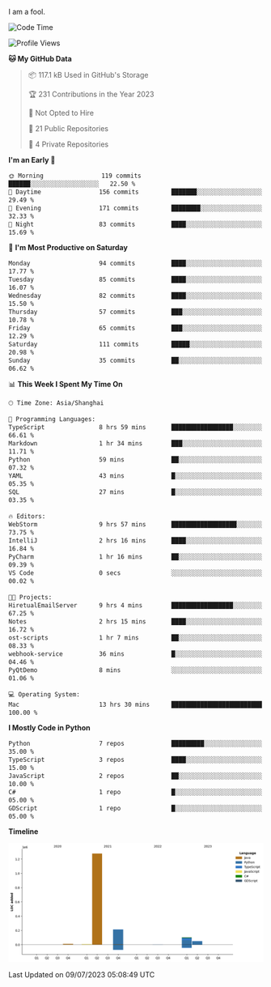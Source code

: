 I am a fool.

<!--START_SECTION:waka-->
![Code Time](http://img.shields.io/badge/Code%20Time-528%20hrs%2059%20mins-blue)

![Profile Views](http://img.shields.io/badge/Profile%20Views-0-blue)

**🐱 My GitHub Data** 

> 📦 117.1 kB Used in GitHub's Storage 
 > 
> 🏆 231 Contributions in the Year 2023
 > 
> 🚫 Not Opted to Hire
 > 
> 📜 21 Public Repositories 
 > 
> 🔑 4 Private Repositories 
 > 
**I'm an Early 🐤** 

```text
🌞 Morning                119 commits         ██████░░░░░░░░░░░░░░░░░░░   22.50 % 
🌆 Daytime                156 commits         ███████░░░░░░░░░░░░░░░░░░   29.49 % 
🌃 Evening                171 commits         ████████░░░░░░░░░░░░░░░░░   32.33 % 
🌙 Night                  83 commits          ████░░░░░░░░░░░░░░░░░░░░░   15.69 % 
```
📅 **I'm Most Productive on Saturday** 

```text
Monday                   94 commits          ████░░░░░░░░░░░░░░░░░░░░░   17.77 % 
Tuesday                  85 commits          ████░░░░░░░░░░░░░░░░░░░░░   16.07 % 
Wednesday                82 commits          ████░░░░░░░░░░░░░░░░░░░░░   15.50 % 
Thursday                 57 commits          ███░░░░░░░░░░░░░░░░░░░░░░   10.78 % 
Friday                   65 commits          ███░░░░░░░░░░░░░░░░░░░░░░   12.29 % 
Saturday                 111 commits         █████░░░░░░░░░░░░░░░░░░░░   20.98 % 
Sunday                   35 commits          ██░░░░░░░░░░░░░░░░░░░░░░░   06.62 % 
```


📊 **This Week I Spent My Time On** 

```text
🕑︎ Time Zone: Asia/Shanghai

💬 Programming Languages: 
TypeScript               8 hrs 59 mins       █████████████████░░░░░░░░   66.61 % 
Markdown                 1 hr 34 mins        ███░░░░░░░░░░░░░░░░░░░░░░   11.71 % 
Python                   59 mins             ██░░░░░░░░░░░░░░░░░░░░░░░   07.32 % 
YAML                     43 mins             █░░░░░░░░░░░░░░░░░░░░░░░░   05.35 % 
SQL                      27 mins             █░░░░░░░░░░░░░░░░░░░░░░░░   03.35 % 

🔥 Editors: 
WebStorm                 9 hrs 57 mins       ██████████████████░░░░░░░   73.75 % 
IntelliJ                 2 hrs 16 mins       ████░░░░░░░░░░░░░░░░░░░░░   16.84 % 
PyCharm                  1 hr 16 mins        ██░░░░░░░░░░░░░░░░░░░░░░░   09.39 % 
VS Code                  0 secs              ░░░░░░░░░░░░░░░░░░░░░░░░░   00.02 % 

🐱‍💻 Projects: 
HiretualEmailServer      9 hrs 4 mins        █████████████████░░░░░░░░   67.25 % 
Notes                    2 hrs 15 mins       ████░░░░░░░░░░░░░░░░░░░░░   16.72 % 
ost-scripts              1 hr 7 mins         ██░░░░░░░░░░░░░░░░░░░░░░░   08.33 % 
webhook-service          36 mins             █░░░░░░░░░░░░░░░░░░░░░░░░   04.46 % 
PyQtDemo                 8 mins              ░░░░░░░░░░░░░░░░░░░░░░░░░   01.06 % 

💻 Operating System: 
Mac                      13 hrs 30 mins      █████████████████████████   100.00 % 
```

**I Mostly Code in Python** 

```text
Python                   7 repos             █████████░░░░░░░░░░░░░░░░   35.00 % 
TypeScript               3 repos             ████░░░░░░░░░░░░░░░░░░░░░   15.00 % 
JavaScript               2 repos             ██░░░░░░░░░░░░░░░░░░░░░░░   10.00 % 
C#                       1 repo              █░░░░░░░░░░░░░░░░░░░░░░░░   05.00 % 
GDScript                 1 repo              █░░░░░░░░░░░░░░░░░░░░░░░░   05.00 % 
```



**Timeline**

![Lines of Code chart](https://raw.githubusercontent.com/VeejaLiu/VeejaLiu/master/assets/bar_graph.png)


 Last Updated on 09/07/2023 05:08:49 UTC
<!--END_SECTION:waka-->
